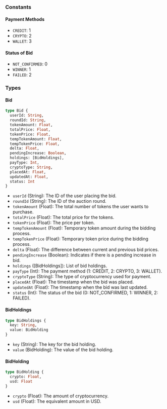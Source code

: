 ### Constants

#### Payment Methods
- `CREDIT`: 1
- `CRYPTO`: 2
- `WALLET`: 3

#### Status of Bid
- `NOT_CONFIRMED`: 0
- `WINNER`: 1
- `FAILED`: 2

### Types

#### Bid
```graphql
type Bid {
  userId: String,
  roundId: String,
  tokenAmount: Float,
  totalPrice: Float,
  tokenPrice: Float,
  tempTokenAmount: Float,
  tempTokenPrice: Float,
  delta: Float,
  pendingIncrease: Boolean,
  holdings: [BidHoldings],
  payType: Int,
  cryptoType: String,
  placedAt: Float,
  updatedAt: Float,
  status: Int
}
```

- `userId` (String): The ID of the user placing the bid.
- `roundId` (String): The ID of the auction round.
- `tokenAmount` (Float): The total number of tokens the user wants to purchase.
- `totalPrice` (Float): The total price for the tokens.
- `tokenPrice` (Float): The price per token.
- `tempTokenAmount` (Float): Temporary token amount during the bidding process.
- `tempTokenPrice` (Float): Temporary token price during the bidding process.
- `delta` (Float): The difference between current and previous bid prices.
- `pendingIncrease` (Boolean): Indicates if there is a pending increase in bid.
- `holdings` ([BidHoldings]): List of bid holdings.
- `payType` (Int): The payment method (1: CREDIT, 2: CRYPTO, 3: WALLET).
- `cryptoType` (String): The type of cryptocurrency used for payment.
- `placedAt` (Float): The timestamp when the bid was placed.
- `updatedAt` (Float): The timestamp when the bid was last updated.
- `status` (Int): The status of the bid (0: NOT_CONFIRMED, 1: WINNER, 2: FAILED).

#### BidHoldings
```graphql
type BidHoldings {
  key: String,
  value: BidHolding
}
```

- `key` (String): The key for the bid holding.
- `value` (BidHolding): The value of the bid holding.

#### BidHolding
```graphql
type BidHolding {
  crypto: Float,
  usd: Float
}
```

- `crypto` (Float): The amount of cryptocurrency.
- `usd` (Float): The equivalent amount in USD.
```